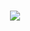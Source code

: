<h1 align="center"> 
  <img src="https://github.com/GabriellMatias/NLW_CUP_MobileApplication/assets/80908772/1861a3bd-e001-4774-ae2b-2a30fa205bce"/>
</h1>

